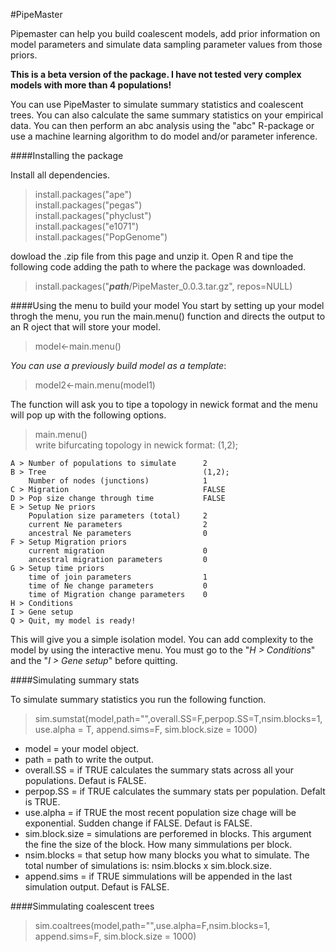 #PipeMaster

Pipemaster can help you build coalescent models, add prior information on model parameters and simulate data sampling parameter values from those priors.

**This is a beta version of the package. I have not tested very complex models with more than 4 populations!**

You can use PipeMaster to simulate summary statistics and coalescent trees. You can also calculate the same summary statistics on your empirical data. You can then perform an abc analysis using the "abc" R-package or use a machine learning algorithm to do model and/or parameter inference.

####Installing the package

Install all dependencies.  

> install.packages("ape")  
> install.packages("pegas")  
> install.packages("phyclust")  
> install.packages("e1071")  
> install.packages("PopGenome")  

dowload the .zip file from this page and unzip it. Open R and tipe the following code adding the path to where the package was downloaded.
> install.packages("**_path_**/PipeMaster_0.0.3.tar.gz", repos=NULL)

####Using the menu to build your model
You start by setting up your model throgh the menu, you run the main.menu() function and directs the output to an R oject that will store your model.

> model<-main.menu()

_You can use a previously build model as a template_:

> model2<-main.menu(model1)

The function will ask you to tipe a topology in newick format and the menu will pop up with the following options.

> main.menu()  
write bifurcating topology in newick format: (1,2);  
```
A > Number of populations to simulate      2  
B > Tree                                   (1,2);  
    Number of nodes (junctions)            1  
C > Migration                              FALSE  
D > Pop size change through time           FALSE  
E > Setup Ne priors  
    Population size parameters (total)     2  
    current Ne parameters                  2  
    ancestral Ne parameters                0  
F > Setup Migration priors  
    current migration                      0  
    ancestral migration parameters         0  
G > Setup time priors   
    time of join parameters                1  
    time of Ne change parameters           0  
    time of Migration change parameters    0  
H > Conditions  
I > Gene setup  
Q > Quit, my model is ready!
 ```

This will give you a simple isolation model. You can add complexity to the model by using the interactive menu.
You must go to the "_H > Conditions_" and the "_I > Gene setup_" before quitting.

####Simulating summary stats

To simulate summary statistics you run the following function.

> sim.sumstat(model,path="",overall.SS=F,perpop.SS=T,nsim.blocks=1,use.alpha = T, append.sims=F, sim.block.size = 1000)

* model = your model object.  
* path = path to write the output.  
* overall.SS = if TRUE calculates the summary stats across all your populations. Defaut is FALSE.  
* perpop.SS = if TRUE calculates the summary stats per population. Defalt is TRUE.  
* use.alpha = if TRUE the most recent population size chage will be exponential. Sudden change if FALSE. Defaut is FALSE.  
* sim.block.size = simulations are perforemed in blocks. This argument the fine the size of the block. How many simmulations per block.  
* nsim.blocks = that setup how many blocks you what to simulate. The total number of simulations is: nsim.blocks x sim.block.size.  
* append.sims = if TRUE simmulations will be appended in the last simulation output. Defaut is FALSE.  

####Simmulating coalescent trees

> sim.coaltrees(model,path="",use.alpha=F,nsim.blocks=1, append.sims=F, sim.block.size = 1000)


